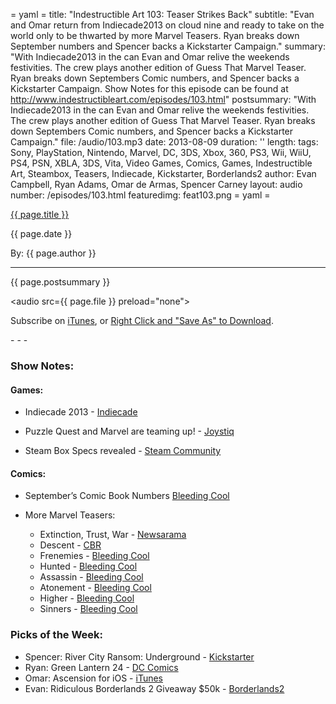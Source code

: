 = yaml =
title: "Indestructible Art 103: Teaser Strikes Back"
subtitle: "Evan and Omar return from Indiecade2013 on cloud nine and ready to take on the world only to be thwarted by more Marvel Teasers. Ryan breaks down September numbers and Spencer backs a Kickstarter Campaign."
summary: "With Indiecade2013 in the can Evan and Omar relive the weekends festivities. The crew plays another edition of Guess That Marvel Teaser.  Ryan breaks down Septembers Comic numbers, and Spencer backs a Kickstarter Campaign. Show Notes for this episode can be found at http://www.indestructibleart.com/episodes/103.html"
postsummary: "With Indiecade2013 in the can Evan and Omar relive the weekends festivities. The crew plays another edition of Guess That Marvel Teaser.  Ryan breaks down Septembers Comic numbers, and Spencer backs a Kickstarter Campaign."
file: /audio/103.mp3
date: 2013-08-09
duration: ''
length: 
tags: Sony, PlayStation, Nintendo, Marvel, DC, 3DS, Xbox, 360, PS3, Wii, WiiU, PS4, PSN, XBLA, 3DS, Vita, Video Games, Comics, Games, Indestructible Art, Steambox, Teasers, Indiecade, Kickstarter, Borderlands2
author: Evan Campbell, Ryan Adams, Omar de Armas, Spencer Carney
layout: audio
number: /episodes/103.html
featuredimg: feat103.png
= yaml =

<a href="{{ page.url }}" class='postTitleLink'><p class='postTitle'>{{ page.title }}</p></a>
<p class='postPublished'>{{ page.date }}</p>
<p class='postAuthor'>By: {{ page.author }}</p>
<hr>

<p class='podcastSummary'>{{ page.postsummary }}</p>

<audio src={{ page.file }} preload="none"></audio>
<p class='subLinks'>Subscribe on <a href='http://bit.ly/iapodcast'>iTunes</a>, or <a href={{ page.file }}>Right Click and "Save As" to Download</a>.</p>
- - -

### Show Notes:  ###
#### Games: ####
* Indiecade 2013 - [Indiecade](http://indiecade.com/)

* Puzzle Quest and Marvel are teaming up! - [Joystiq](http://www.joystiq.com/2013/10/02/marvel-puzzle-quest-assembles-on-ios-android-tomorrow/)

* Steam Box Specs revealed - [Steam Community](http://steamcommunity.com/groups/steamuniverse#announcements/detail/2145128928746175450)  
  
#### Comics: ####
*  September’s Comic Book  Numbers
[Bleeding Cool](http://www.bleedingcool.com/2013/10/04/dc-comics-crushes-marvel-in-september-2013-the-rise-of-the-3d-cover/)

* More Marvel Teasers:
    * Extinction, Trust, War - [Newsarama](http://www.newsarama.com/19110-all-new-marvel-now-teaser-goes-to-war-exclusive.html)
    * Descent - [CBR](http://www.comicbookresources.com/?page=article&id=48285)
    * Frenemies - [Bleeding Cool](http://www.bleedingcool.com/2013/10/05/extinction-descent-and-frenemies-teasers-marvel-at-nycc/)
    * Hunted - [Bleeding Cool](http://www.bleedingcool.com/2013/10/02/could-that-be-kraven-the-hunter-1-something-from-the-activitys-nathan-edmondson-and-mitch-gerads/)
    * Assassin - [Bleeding Cool](http://www.bleedingcool.com/2013/10/01/elektra-silver-sable-or-winter-soldier-assassin-from-zeb-wells-and-mike-del-mundo-for-nycc/)
    * Atonement - [Bleeding Cool](http://www.bleedingcool.com/2013/10/01/marvel-say-sorry-with-nathan-edmonson-and-phil-noto/)
    * Higher - [Bleeding Cool](http://www.bleedingcool.com/2013/09/30/something-higher-by-kelly-sue-deconnick-and-david-lopez-for-all-new-marvel-now-at-nycc/)
    * Sinners - [Bleeding Cool](http://www.bleedingcool.com/2013/09/30/a-thunderbolts-relaunch-for-all-new-marvel-now/)  
  
### Picks of the Week: ###
* Spencer: River City Ransom: Underground - [Kickstarter](http://www.kickstarter.com/projects/combitstudios/river-city-ransom-underground)
* Ryan:  Green Lantern 24 - [DC Comics](http://www.dccomics.com/comics/green-lantern-2011/green-lantern-24)
* Omar:  Ascension for iOS - [iTunes](https://itunes.apple.com/us/app/ascension-chronicle-godslayer/id441838733?mt=8)
* Evan: Ridiculous Borderlands 2 Giveaway $50k - [Borderlands2](https://www.borderlands2loothunt.com/ageCheck)